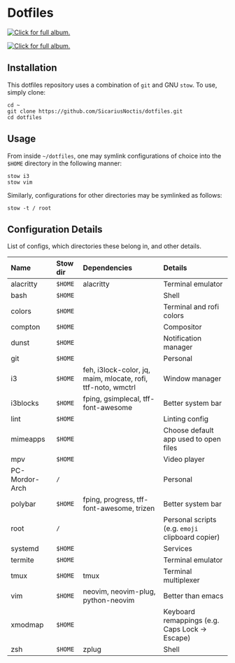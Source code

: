 # Dotfiles

[![Click for full album.](https://i.imgur.com/tJlW7l1.gif)](https://imgur.com/a/W5QwA)

[![Click for full album.](https://i.imgur.com/azSHUBZ.gif)](https://imgur.com/a/JK2Pc6m)

<!-- [[![Click for full album.](https://i.imgur.com/0DqKJaD.mp4)](https://imgur.com/a/W5QwA) -->
<!-- [Full album.](https://imgur.com/a/W5QwA) -->

## Installation

This dotfiles repository uses a combination of `git` and GNU `stow`. To use, simply clone:

    cd ~
    git clone https://github.com/SicariusNoctis/dotfiles.git
    cd dotfiles

## Usage

From inside `~/dotfiles`, one may symlink configurations of choice into the `$HOME` directory in the following manner:

    stow i3
    stow vim

Similarly, configurations for other directories may be symlinked as follows:

    stow -t / root

## Configuration Details

List of configs, which directories these belong in, and other details.

| Name           | Stow dir | Dependencies                                         | Details                                          |
| :------------- | :------- | :--------------------------------------------------- | :----------------------------------------------- |
| alacritty      | `$HOME`  | alacritty                                            | Terminal emulator                                |
| bash           | `$HOME`  |                                                      | Shell                                            |
| colors         | `$HOME`  |                                                      | Terminal and rofi colors                         |
| compton        | `$HOME`  |                                                      | Compositor                                       |
| dunst          | `$HOME`  |                                                      | Notification manager                             |
| git            | `$HOME`  |                                                      | Personal                                         |
| i3             | `$HOME`  | feh, i3lock-color, jq, maim, mlocate, rofi, ttf-noto, wmctrl | Window manager                           |
| i3blocks       | `$HOME`  | fping, gsimplecal, tff-font-awesome                  | Better system bar                                |
| lint           | `$HOME`  |                                                      | Linting config                                   |
| mimeapps       | `$HOME`  |                                                      | Choose default app used to open files            |
| mpv            | `$HOME`  |                                                      | Video player                                     |
| PC-Mordor-Arch | `/`      |                                                      | Personal                                         |
| polybar        | `$HOME`  | fping, progress, tff-font-awesome, trizen            | Better system bar                                |
| root           | `/`      |                                                      | Personal scripts (e.g. `emoji` clipboard copier) |
| systemd        | `$HOME`  |                                                      | Services                                         |
| termite        | `$HOME`  |                                                      | Terminal emulator                                |
| tmux           | `$HOME`  | tmux                                                 | Terminal multiplexer                             |
| vim            | `$HOME`  | neovim, neovim-plug, python-neovim                   | Better than emacs                                |
| xmodmap        | `$HOME`  |                                                      | Keyboard remappings (e.g. Caps Lock -> Escape)   |
| zsh            | `$HOME`  | zplug                                                | Shell                                            |

